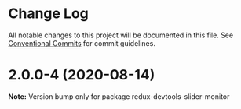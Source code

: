# Change Log

All notable changes to this project will be documented in this file.
See [Conventional Commits](https://conventionalcommits.org) for commit guidelines.

# 2.0.0-4 (2020-08-14)

**Note:** Version bump only for package redux-devtools-slider-monitor
